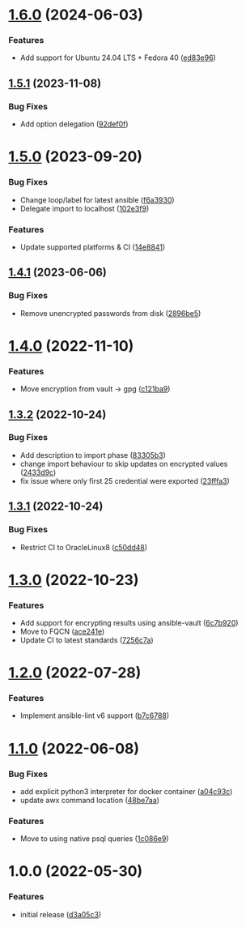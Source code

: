# [1.6.0](https://github.com/de-it-krachten/ansible-role-awx_credentials/compare/v1.5.1...v1.6.0) (2024-06-03)


### Features

* Add support for Ubuntu 24.04 LTS + Fedora 40 ([ed83e96](https://github.com/de-it-krachten/ansible-role-awx_credentials/commit/ed83e965189700e6fe6ea04c599fe60e9671148c))

## [1.5.1](https://github.com/de-it-krachten/ansible-role-awx_credentials/compare/v1.5.0...v1.5.1) (2023-11-08)


### Bug Fixes

* Add option delegation ([92def0f](https://github.com/de-it-krachten/ansible-role-awx_credentials/commit/92def0fe6455e05b6730f47752c772980dc578a0))

# [1.5.0](https://github.com/de-it-krachten/ansible-role-awx_credentials/compare/v1.4.1...v1.5.0) (2023-09-20)


### Bug Fixes

* Change loop/label for latest ansible ([f6a3930](https://github.com/de-it-krachten/ansible-role-awx_credentials/commit/f6a393053ff95b6c83afd0b8b04ae27769ae2b23))
* Delegate import to localhost ([102e3f9](https://github.com/de-it-krachten/ansible-role-awx_credentials/commit/102e3f9f644f3757a86a7a132b36ef100e83482f))


### Features

* Update supported platforms & CI ([14e8841](https://github.com/de-it-krachten/ansible-role-awx_credentials/commit/14e8841080537e1dcc08ab23641c714d5ffc24b8))

## [1.4.1](https://github.com/de-it-krachten/ansible-role-awx_credentials/compare/v1.4.0...v1.4.1) (2023-06-06)


### Bug Fixes

* Remove unencrypted passwords from disk ([2896be5](https://github.com/de-it-krachten/ansible-role-awx_credentials/commit/2896be53c728533389de0f6ffefa4827c11596b3))

# [1.4.0](https://github.com/de-it-krachten/ansible-role-awx_credentials/compare/v1.3.2...v1.4.0) (2022-11-10)


### Features

* Move encryption from vault -> gpg ([c121ba9](https://github.com/de-it-krachten/ansible-role-awx_credentials/commit/c121ba94245243b832d525f5daabb5f2d620942c))

## [1.3.2](https://github.com/de-it-krachten/ansible-role-awx_credentials/compare/v1.3.1...v1.3.2) (2022-10-24)


### Bug Fixes

* Add description to import phase ([83305b3](https://github.com/de-it-krachten/ansible-role-awx_credentials/commit/83305b3570240cc68b3c6916902a42c9f6853df8))
* change import behaviour to skip updates on encrypted values ([2433d9c](https://github.com/de-it-krachten/ansible-role-awx_credentials/commit/2433d9c56406a54798596a6ef18e19c7003f60a4))
* fix issue where only first 25 credential were exported ([23fffa3](https://github.com/de-it-krachten/ansible-role-awx_credentials/commit/23fffa37f3a4238f81f5d43384a07f1dda722619))

## [1.3.1](https://github.com/de-it-krachten/ansible-role-awx_credentials/compare/v1.3.0...v1.3.1) (2022-10-24)


### Bug Fixes

* Restrict CI to OracleLinux8 ([c50dd48](https://github.com/de-it-krachten/ansible-role-awx_credentials/commit/c50dd482fdea255832ec147878a3488a1e6023fc))

# [1.3.0](https://github.com/de-it-krachten/ansible-role-awx_credentials/compare/v1.2.0...v1.3.0) (2022-10-23)


### Features

* Add support for encrypting results using ansible-vault ([6c7b920](https://github.com/de-it-krachten/ansible-role-awx_credentials/commit/6c7b92058958ecf6441a10e2cacbb0409e3ba41c))
* Move to FQCN ([ace241e](https://github.com/de-it-krachten/ansible-role-awx_credentials/commit/ace241ec91383d1a4918caa94e7e1060e7d2892e))
* Update CI to latest standards ([7256c7a](https://github.com/de-it-krachten/ansible-role-awx_credentials/commit/7256c7adc3119398e2eca8da476f9277a3339407))

# [1.2.0](https://github.com/de-it-krachten/ansible-role-awx_credentials/compare/v1.1.0...v1.2.0) (2022-07-28)


### Features

* Implement ansible-lint v6 support ([b7c6788](https://github.com/de-it-krachten/ansible-role-awx_credentials/commit/b7c678819d962580c9f196cac07e713e8750ca58))

# [1.1.0](https://github.com/de-it-krachten/ansible-role-awx_credentials/compare/v1.0.0...v1.1.0) (2022-06-08)


### Bug Fixes

* add explicit python3 interpreter for docker container ([a04c93c](https://github.com/de-it-krachten/ansible-role-awx_credentials/commit/a04c93c9a4ce8451aa77c7cd5d9e5c9e030894d9))
* update awx command location ([48be7aa](https://github.com/de-it-krachten/ansible-role-awx_credentials/commit/48be7aaa27e1fa128444e1594786cac93e2f80d2))


### Features

* Move to using native psql queries ([1c086e9](https://github.com/de-it-krachten/ansible-role-awx_credentials/commit/1c086e975284ae6843bf2d5df1808b8560389653))

# 1.0.0 (2022-05-30)


### Features

* initial release ([d3a05c3](https://github.com/de-it-krachten/ansible-role-awx_credentials/commit/d3a05c3706f32fc15475d3188b139be8bb11a788))
